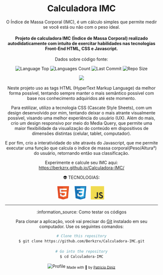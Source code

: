 <div align="center">
  
# Calculadora IMC
O Índice de Massa Corporal (IMC), é um cálculo simples que permite medir se você está ou não com o peso ideal.</h4>
<h4>Projeto de calculadora IMC (Índice de Massa Corporal) realizado autodidaticamente com intuito de exercitar habilidades nas tecnologias Front-End HTML, CSS e Javascript.</h4>
<p>
<!-- Image Shields -->
  <p>Dados sobre código fonte:</p>
<img  alt="Language Top"  src="https://img.shields.io/github/languages/top/Berkzrx/Calculadora-IMC">
<img  alt="Languages Count"  src="https://img.shields.io/github/languages/count/Berkzrx/Calculadora-IMC">
<img  alt="Last Commit"  src="https://img.shields.io/github/last-commit/Berkzrx/Calculadora-IMC">
<img  alt="Repo Size"  src="https://img.shields.io/github/repo-size/Berkzrx/Calculadora-IMC">
<a  href="https://github.com/Berkzrx/climate-app/blob/master/LICENSE">
</a>
</p>

<p align="center">
<img src="https://cdn.discordapp.com/attachments/732645583227191489/983246143259570236/imc.png" width=900>
    
<p>Neste projeto uso as tags HTML (HyperText Markup Language) da melhor forma possível, tentando sempre manter o mais semântico possível com base nos conhecimento adquiridos até este momento.</p>

<p>Para estilizar, utilizo a tecnologia CSS (Cascate Style Sheets), com um design desenvolvido por mim, tentando deixar o mais atrante visualmente possível, visando uma melhor experiência do usuário (UX). Além do mais, crio um design responsivo por meio do Media Query, que permite uma maior flexibilidade da visualização do conteúdo em dispositivos de dimensões distintas (celular, tablet, computador).</p>

<p>E por fim, crio a interatividade do site através do Javascript, que me permite executar uma função que calcula o índice de massa corporal(Peso/Altura²) do usuário, retornando então sua classificação.</p>
</div>

<p align="center">Experimente e calcule seu IMC aqui:<br> <a href="https://berkzrx.github.io/Calculadora-IMC/">https://berkzrx.github.io/Calculadora-IMC/</a></p>
<div align="center">

<div align="center">
👽 TECNOLOGIAS:

<img src="https://raw.githubusercontent.com/devicons/devicon/master/icons/html5/html5-original.svg" alt="imagem" width="45"> &nbsp;
<img src="https://raw.githubusercontent.com/devicons/devicon/master/icons/css3/css3-original.svg" alt="imagem" width="45"> &nbsp;
<img src="https://raw.githubusercontent.com/devicons/devicon/master/icons/javascript/javascript-original.svg" alt="imagem" width="45"> &nbsp;
  
---
</div>

<div align="center">
:information_source: Como testar os códigos
  
Para clonar a aplicação, você vai precisar do [Git](https://git-scm.com) instalado em seu computador.
Use os seguintes comandos:

```bash
# Clone this repository
$ git clone https://github.com/Berkzrx/Calculadora-IMC.git

# Go into the repository
$ cd Calculadora-IMC

```

<div>

<div align="center">
  <img align="center" src="https://cdn.discordapp.com/attachments/732645583227191489/982912009152651294/CV.png" width=35 alt="Profile"/>
  <sub>Made with 🤍 by <a href="https://github.com/Berkzrx">Patricio Diniz</a></sub>
</div>

